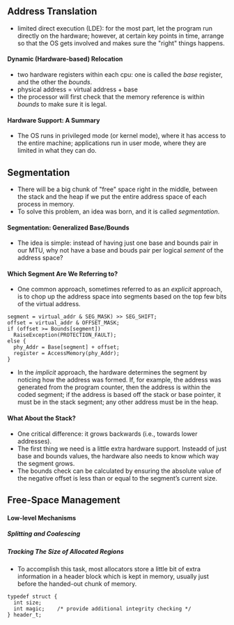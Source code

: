 ## Address Translation
* limited direct execution (LDE): for the most part, let the program run directly on the hardware; however, at certain key points in time, arrange so that the OS gets involved and makes sure the "right" things happens.
#### Dynamic (Hardware-based) Relocation
* two hardware registers within each cpu: one is called the *base* register, and the other the *bounds*.
* physical address = virtual address + base
* the processor will first check that the memory reference is within *bounds* to make sure it is legal.

#### Hardware Support: A Summary
* The OS runs in privileged mode (or kernel mode), where it has access to the entire machine; applications run in user mode, where they are limited in what they can do.

## Segmentation
* There will be a big chunk of "free" space right in the middle, between the stack and the heap if we put the entire address space of each process in memory.
* To solve this problem, an idea was born, and it is called *segmentation*.

#### Segmentation: Generalized Base/Bounds
* The idea is simple: instead of having just one base and bounds pair in our MTU, why not have a base and bouds pair per logical *sement* of the address space?

#### Which Segment Are We Referring to?
* One common approach, sometimes referred to as an *explicit* approach, is to chop up the address space into segments based on the top few bits of the virtual address.
```
segment = virtual_addr & SEG_MASK) >> SEG_SHIFT;
offset = virtual_addr & OFFSET_MASK;
if (offset >= Bounds[segment])
  RaiseException(PROTECTION_FAULT);
else {
  phy_Addr = Base[segment] + offset;
  register = AccessMemory(phy_Addr);
}
```
* In the *implicit* approach, the hardware determines the segment by noticing how the address was formed. If, for example, the address was generated from the program counter, then the address is within the coded segment; if the address is based off the stack or base pointer, it must be in the stack segment; any other address must be in the heap.
#### What About the Stack?
* One critical difference: it grows backwards (i.e., towards lower addresses).
* The first thing we need is a little extra hardware support. Insteadd of just base and bounds values, the hardware also needs to know which way the segment grows.
* The bounds check can be calculated by ensuring the absolute value of the negative offset is less than or equal to the segment’s current size.

## Free-Space Management
#### Low-level Mechanisms
##### Splitting and Coalescing
##### Tracking The Size of Allocated Regions
* To accomplish this task, most allocators store a little bit of extra information in a header block which is kept in memory, usually just before the handed-out chunk of memory. 
```
typedef struct {
  int size;
  int magic;    /* provide additional integrity checking */
} header_t;
```

